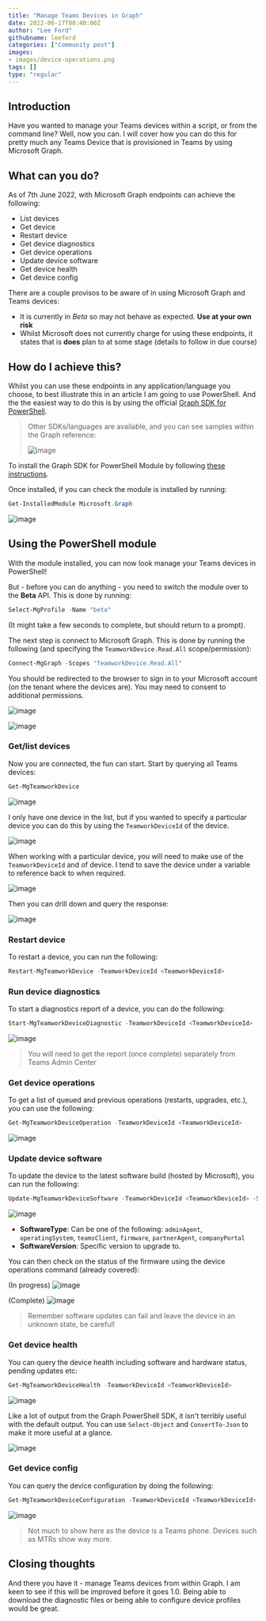 ```yaml
---
title: "Manage Teams Devices in Graph"
date: 2022-06-17T08:40:00Z
author: "Lee Ford"
githubname: leeford
categories: ["Community post"]
images:
- images/device-operations.png
tags: []
type: "regular"
---
```


## Introduction

Have you wanted to manage your Teams devices within a script, or from the command line? Well, now you can. I will cover how you can do this for pretty much any Teams Device that is provisioned in Teams by using Microsoft Graph.

## What can you do?

As of 7th June 2022, with Microsoft Graph endpoints can achieve the following:

* List devices
* Get device
* Restart device
* Get device diagnostics
* Get device operations
* Update device software
* Get device health
* Get device config

There are a couple provisos to be aware of in using Microsoft Graph and Teams devices:

* It is currently in *Beta* so may not behave as expected. **Use at your own risk**
* Whilst Microsoft does not currently charge for using these endpoints, it states that is **does** plan to at some stage (details to follow in due course)

## How do I achieve this?

Whilst you can use these endpoints in any application/language you choose, to best illustrate this in an article I am going to use PowerShell. And the the easiest way to do this is by using the official [Graph SDK for PowerShell](https://docs.microsoft.com/en-us/powershell/microsoftgraph/overview?view=graph-powershell-1.0).

> Other SDKs/languages are available, and you can see samples within the Graph reference:
>
> ![image](https://user-images.githubusercontent.com/472320/172245610-bafef6ca-8621-4feb-9469-aacb8eaacfe6.png)

To install the Graph SDK for PowerShell Module by following [these instructions](https://docs.microsoft.com/en-us/powershell/microsoftgraph/installation?view=graph-powershell-1.0).

Once installed, if you can check the module is installed by running:

```powershell
Get-InstalledModule Microsoft.Graph
```

![image](https://user-images.githubusercontent.com/472320/171275368-78d90fa9-c695-4a61-a7f1-f997e8ee58d1.png)

## Using the PowerShell module

With the module installed, you can now look manage your Teams devices in PowerShell!

But - before you can do anything - you need to switch the module over to the **Beta** API. This is done by running:

```powershell
Select-MgProfile -Name "beta"
```

(It might take a few seconds to complete, but should return to a prompt).

The next step is connect to Microsoft Graph. This is done by running the following (and specifying the `TeamworkDevice.Read.All` scope/permission):

```powershell
Connect-MgGraph -Scopes "TeamworkDevice.Read.All"
```

You should be redirected to the browser to sign in to your Microsoft account (on the tenant where the devices are). You may need to consent to additional permissions.

![image](https://user-images.githubusercontent.com/472320/171278310-3b62bc77-d2ba-4fb0-af8f-ed6dd5ecf6dd.png)

![image](https://user-images.githubusercontent.com/472320/171278073-89ef8de4-ccf6-4dd8-b1d9-19d95b013468.png)

### Get/list devices

Now you are connected, the fun can start. Start by querying all Teams devices:

```powershell
Get-MgTeamworkDevice
```

![image](https://user-images.githubusercontent.com/472320/171279214-a4693634-2dd7-435f-8c4e-3dfc8327258d.png)

I only have one device in the list, but if you wanted to specify a particular device you can do this by using the `TeamworkDeviceId` of the device.

![image](https://user-images.githubusercontent.com/472320/171279615-6100da18-ab94-4d71-a7f2-72ff3ccefb72.png)

When working with a particular device, you will need to make use of the `TeamworkDeviceId` and of device. I tend to save the device under a variable to reference back to when required.

![image](https://user-images.githubusercontent.com/472320/171281699-c1d95b66-8736-4877-af29-ebffbb40be7c.png)

Then you can drill down and query the response:

![image](https://user-images.githubusercontent.com/472320/172242488-56db5b51-9c1b-494c-951f-744a53c17127.png)

### Restart device

To restart a device, you can run the following:

```powershell
Restart-MgTeamworkDevice -TeamworkDeviceId <TeamworkDeviceId>
```

### Run device diagnostics

To start a diagnostics report of a device, you can do the following:

```powershell
Start-MgTeamworkDeviceDiagnostic -TeamworkDeviceId <TeamworkDeviceId>
```

![image](https://user-images.githubusercontent.com/472320/172241303-6ffca236-c5cf-419d-9c67-a96899cce82a.png)

> You will need to get the report (once complete) separately from Teams Admin Center

### Get device operations

To get a list of queued and previous operations (restarts, upgrades, etc.), you can use the following:

```powershell
Get-MgTeamworkDeviceOperation -TeamworkDeviceId <TeamworkDeviceId>
```

![image](https://user-images.githubusercontent.com/472320/171282422-5edcc0b8-99e9-4472-b5f3-51e02db92291.png)

### Update device software

To update the device to the latest software build (hosted by Microsoft), you can run the following:

```powershell
Update-MgTeamworkDeviceSoftware -TeamworkDeviceId <TeamworkDeviceId> -SoftwareType <SoftwareType> -SoftwareVersion <SoftwareVersion>
```

![image](https://user-images.githubusercontent.com/472320/172240685-5749dcfb-b578-408c-a482-430780159922.png)

* **SoftwareType**: Can be one of the following: `adminAgent`, `operatingSystem`, `teamsClient`, `firmware`, `partnerAgent`, `companyPortal`
* **SoftwareVersion**: Specific version to upgrade to.

You can then check on the status of the firmware using the device operations command (already covered):

(In progress)
![image](https://user-images.githubusercontent.com/472320/172243152-f7405dc0-8d9b-4209-abdc-b80b66ff4907.png)

(Complete)
![image](https://user-images.githubusercontent.com/472320/172244129-79aaf74c-5bd7-43fe-89d0-a86c78f3975e.png)

> Remember software updates can fail and leave the device in an unknown state, be careful!

### Get device health

You can query the device health including software and hardware status, pending updates etc:

```powershell
Get-MgTeamworkDeviceHealth -TeamworkDeviceId <TeamworkDeviceId>
```

![image](https://user-images.githubusercontent.com/472320/172477382-e4595fd8-a83d-4b04-996f-939fc4f7d79d.png)

Like a lot of output from the Graph PowerShell SDK, it isn't terribly useful with the default output. You can use `Select-Object` and `ConvertTo-Json` to make it more useful at a glance.

![image](https://user-images.githubusercontent.com/472320/172477701-7397cd13-4b2d-4e5b-83f8-6158fa577b57.png)

### Get device config

You can query the device configuration by doing the following:

```powershell
Get-MgTeamworkDeviceConfiguration -TeamworkDeviceId <TeamworkDeviceId>
```

![image](https://user-images.githubusercontent.com/472320/172479778-8d1c93bc-0e00-4186-9710-563ca4179fdc.png)

> Not much to show here as the device is a Teams phone. Devices such as MTRs show way more.

## Closing thoughts

And there you have it - manage Teams devices from within Graph. I am keen to see if this will be improved before it goes 1.0. Being able to download the diagnostic files or being able to configure device profiles would be great.
